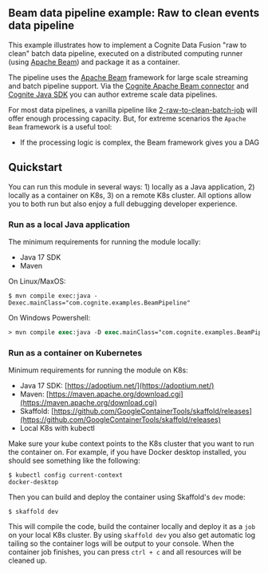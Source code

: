## Beam data pipeline example: Raw to clean events data pipeline

This example illustrates how to implement a Cognite Data Fusion "raw to clean" batch data pipeline, executed on a distributed computing runner (using [Apache Beam](https://beam.apache.org)) and package it as a container.

The pipeline uses the [Apache Beam](https://beam.apache.org) framework for large scale streaming and batch pipeline support. Via the [Cognite Apache Beam connector](https://github.com/cognitedata/cdf-beam-connector-java) and [Cognite Java SDK](https://github.com/cognitedata/cdf-sdk-java) you can author extreme scale data pipelines. 

For most data pipelines, a vanilla pipeline like [2-raw-to-clean-batch-job](../02-raw-to-clean-batch-job/README.md) will offer enough processing capacity. But, for extreme scenarios the `Apache Beam` framework is a useful tool:
- If the processing logic is complex, the Beam framework gives you a DAG

## Quickstart

You can run this module in several ways: 1) locally as a Java application, 2) locally as a container on K8s, 3) on a remote K8s cluster. All options allow you to both run but also enjoy a full debugging developer experience.

### Run as a local Java application

The minimum requirements for running the module locally:
- Java 17 SDK
- Maven

On Linux/MaxOS:
```console
$ mvn compile exec:java -Dexec.mainClass="com.cognite.examples.BeamPipeline"
```

On Windows Powershell:
```ps
> mvn compile exec:java -D exec.mainClass="com.cognite.examples.BeamPipeline"
```

### Run as a container on Kubernetes

Minimum requirements for running the module on K8s:
- Java 17  SDK: [https://adoptium.net/](https://adoptium.net/)
- Maven: [https://maven.apache.org/download.cgi](https://maven.apache.org/download.cgi)
- Skaffold: [https://github.com/GoogleContainerTools/skaffold/releases](https://github.com/GoogleContainerTools/skaffold/releases)
- Local K8s with kubectl

Make sure your kube context points to the K8s cluster that you want to run the container on. For example, if you
have Docker desktop installed, you should see something like the following:
```console
$ kubectl config current-context
docker-desktop
```

Then you can build and deploy the container using Skaffold's `dev` mode:
```console
$ skaffold dev
```
This will compile the code, build the container locally and deploy it as a `job` on your local K8s cluster. By using
`skaffold dev` you also get automatic log tailing so the container logs will be output to your console. When the
container job finishes, you can press `ctrl + c` and all resources will be cleaned up.